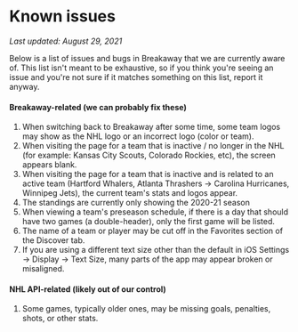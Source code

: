 # Known issues

*Last updated: August 29, 2021*

Below is a list of issues and bugs in Breakaway that we are currently aware of. This list isn't meant to be exhaustive, so if you think you're seeing an issue and you're not sure if it matches something on this list, report it anyway. 

#### Breakaway-related (we can probably fix these)
1. When switching back to Breakaway after some time, some team logos may show as the NHL logo or an incorrect logo (color or team).
2. When visiting the page for a team that is inactive / no longer in the NHL (for example: Kansas City Scouts, Colorado Rockies, etc), the screen appears blank.
3. When visiting the page for a team that is inactive and is related to an active team (Hartford Whalers, Atlanta Thrashers -> Carolina Hurricanes, Winnipeg Jets), the current team's stats and logos appear.
4. The standings are currently only showing the 2020-21 season
5. When viewing a team's preseason schedule, if there is a day that should have two games (a double-header), only the first game will be listed.
6. The name of a team or player may be cut off in the Favorites section of the Discover tab.
7. If you are using a different text size other than the default in iOS Settings -> Display -> Text Size, many parts of the app may appear broken or misaligned.

#### NHL API-related (likely out of our control)
1. Some games, typically older ones, may be missing goals, penalties, shots, or other stats.
